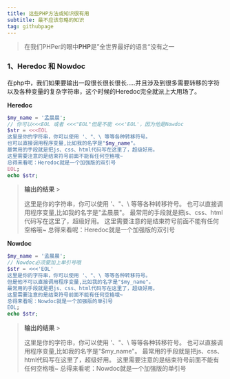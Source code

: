 ```yaml
---
title: 这些PHP方法或知识很有用
subtitle: 最不应该忽略的知识
tag: githubpage
---
```


> 在我们PHPer的眼中**PHP**是”全世界最好的语言“没有之一

### 1、Heredoc 和 Nowdoc

在php中，我们如果要输出一段很长很长很长.....并且涉及到很多需要转移的字符以及各种变量的复杂字符串，这个时候的Heredoc完全就派上大用场了。

**Heredoc**

```php
$my_name = '孟晨晨';
// 你可以<<<EOL 或者 <<<"EOL"但是不能 <<<'EOL'，因为他是Nowdoc
$str = <<<EOL
这里是你的字符串，你可以使用 '、"、\ 等等各种转移符号。
也可以直接调用程序变量,比如我的名字是"$my_name"。
最常用的手段就是把js、css、html代码写在这里了，超级好用。
这里需要注意的是结束符号前面不能有任何空格哦~
总得来看呢：Heredoc就是一个加强版的双引号
EOL;
echo $str;
```

>**输出的结果** >
>
>这里是你的字符串，你可以使用 '、"、\ 等等各种转移符号。
>也可以直接调用程序变量,比如我的名字是"孟晨晨"。
>最常用的手段就是把js、css、html代码写在这里了，超级好用。
>这里需要注意的是结束符号前面不能有任何空格哦~
>总得来看呢：Heredoc就是一个加强版的双引号

**Nowdoc**

```php
$my_name = '孟晨晨';
// Nowdoc必须要加上单引号哦
$str = <<<'EOL'
这里是你的字符串，你可以使用 '、"、\ 等等各种转移符号。
但是他不可以直接调用程序变量,比如我的名字是"$my_name"。
最常用的手段就是把js、css、html代码写在这里了，超级好用。
这里需要注意的是结束符号前面不能有任何空格哦~
总得来看呢：Nowdoc就是一个加强版的单引号
EOL;
echo $str;
```

> **输出的结果** >
>
> 这里是你的字符串，你可以使用 '、"、\ 等等各种转移符号。
> 也可以直接调用程序变量,比如我的名字是"$my_name"。
> 最常用的手段就是把js、css、html代码写在这里了，超级好用。
> 这里需要注意的是结束符号前面不能有任何空格哦~
> 总得来看呢：Nowdoc就是一个加强版的单引号